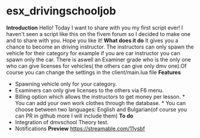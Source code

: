 # esx_drivingschooljob
**Introduction** Hello! Today I want to share with you my first script ever! I haven't seen a script like this on the fivem forum so I decided to make one and to share with you. Hope you like it! 
**What does it do** It gives you a chance to become an driving instructor. The instructors can only spawn the vehicle for their category for example if you are car instructor you can spawn only the car. There is aswell an Examiner grade who is the only one who can give licenses for vehicles( the others can give only dmv one).Of course you can change the settings in the client/main.lua file 
**Features** 
* Spawning vehicle only for your category. 
* Examiners can only give licenses to the others via F6 menu. 
* Billing option which allows the instructors to get money per lesson. * You can add your own work clothes through the database. * You can choose between two languages: English and Bulgarian(of course you can PR in github more  I will include them) 
**To do** 
* Integration of dmvschool Theory test. 
* Notifications 
**Preview** https://streamable.com/11ysbf
